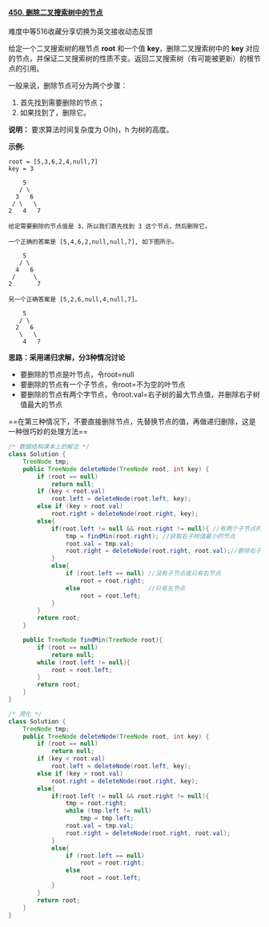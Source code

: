 #### [450. 删除二叉搜索树中的节点](https://leetcode-cn.com/problems/delete-node-in-a-bst/)

难度中等516收藏分享切换为英文接收动态反馈

给定一个二叉搜索树的根节点 **root** 和一个值 **key**，删除二叉搜索树中的 **key** 对应的节点，并保证二叉搜索树的性质不变。返回二叉搜索树（有可能被更新）的根节点的引用。

一般来说，删除节点可分为两个步骤：

1. 首先找到需要删除的节点；
2. 如果找到了，删除它。

**说明：** 要求算法时间复杂度为 O(h)，h 为树的高度。

**示例:**

```
root = [5,3,6,2,4,null,7]
key = 3

    5
   / \
  3   6
 / \   \
2   4   7

给定需要删除的节点值是 3，所以我们首先找到 3 这个节点，然后删除它。

一个正确的答案是 [5,4,6,2,null,null,7], 如下图所示。

    5
   / \
  4   6
 /     \
2       7

另一个正确答案是 [5,2,6,null,4,null,7]。

    5
   / \
  2   6
   \   \
    4   7
```

**思路：采用递归求解，分3种情况讨论**

- 要删除的节点是叶节点，令root=null
- 要删除的节点有一个子节点，令root=不为空的叶节点
- 要删除的节点有两个字节点，令root.val=右子树的最大节点值，并删除右子树值最大的节点

==在第三种情况下，不要直接删除节点，先替换节点的值，再做递归删除，这是一种很巧妙的处理方法==

```java
/* 数据结构课本上的解法 */
class Solution {
    TreeNode tmp;
    public TreeNode deleteNode(TreeNode root, int key) {
        if (root == null)
            return null;
        if (key < root.val)
            root.left = deleteNode(root.left, key);
        else if (key > root.val)
            root.right = deleteNode(root.right, key);
        else{
            if(root.left != null && root.right != null){ //有两个子节点的情况
                tmp = findMin(root.right); //获取右子树值最小的节点
                root.val = tmp.val;
                root.right = deleteNode(root.right, root.val);//删除右子树值最小的节点
            }
            else{
                if (root.left == null) //没有子节点或只有右节点
                    root = root.right;
                else				   //只有左节点
                    root = root.left;
            }
        }
        return root;
    }

    public TreeNode findMin(TreeNode root){
        if (root == null)
            return null;
        while (root.left != null){
            root = root.left;
        }
        return root;
    }
}

/* 简化 */
class Solution {
    TreeNode tmp;
    public TreeNode deleteNode(TreeNode root, int key) {
        if (root == null)
            return null;
        if (key < root.val)
            root.left = deleteNode(root.left, key);
        else if (key > root.val)
            root.right = deleteNode(root.right, key);
        else{
            if(root.left != null && root.right != null){
                tmp = root.right;
                while (tmp.left != null)
                    tmp = tmp.left;
                root.val = tmp.val;
                root.right = deleteNode(root.right, root.val);
            }
            else{
                if (root.left == null)
                    root = root.right;
                else
                    root = root.left;
            }
        }
        return root;
    }
}
```

